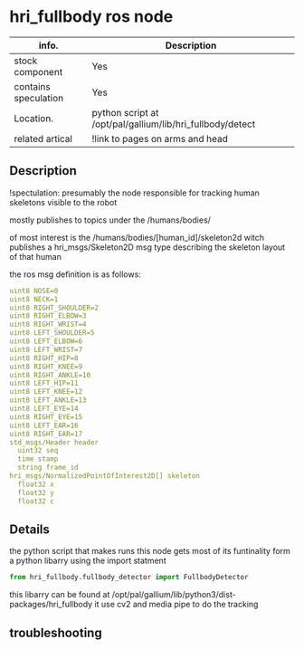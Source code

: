 # hri_fullbody ros node

| info.           | Description |
| --------------- | ----------- |
| stock component | Yes         |
| contains speculation | Yes   |
| Location.       | python script at /opt/pal/gallium/lib/hri_fullbody/detect    |
| related artical | !link to pages on arms and head |

## Description

!spectulation: presumably the node responsible for tracking human skeletons visible to the robot

mostly publishes to topics under the /humans/bodies/

of most interest is the /humans/bodies/[human_id]/skeleton2d
witch publishes a hri_msgs/Skeleton2D msg type describing the skeleton layout of that human

the ros msg definition is as follows:
```yaml
uint8 NOSE=0
uint8 NECK=1
uint8 RIGHT_SHOULDER=2
uint8 RIGHT_ELBOW=3
uint8 RIGHT_WRIST=4
uint8 LEFT_SHOULDER=5
uint8 LEFT_ELBOW=6
uint8 LEFT_WRIST=7
uint8 RIGHT_HIP=8
uint8 RIGHT_KNEE=9
uint8 RIGHT_ANKLE=10
uint8 LEFT_HIP=11
uint8 LEFT_KNEE=12
uint8 LEFT_ANKLE=13
uint8 LEFT_EYE=14
uint8 RIGHT_EYE=15
uint8 LEFT_EAR=16
uint8 RIGHT_EAR=17
std_msgs/Header header
  uint32 seq
  time stamp
  string frame_id
hri_msgs/NormalizedPointOfInterest2D[] skeleton
  float32 x
  float32 y
  float32 c
```

## Details

the python script that makes runs this node gets most of its funtinality form a python libarry using the import statment 
```python
from hri_fullbody.fullbody_detector import FullbodyDetector
```
this libarry can be found at /opt/pal/gallium/lib/python3/dist-packages/hri_fullbody
it use cv2 and media pipe to do the tracking 

## troubleshooting
